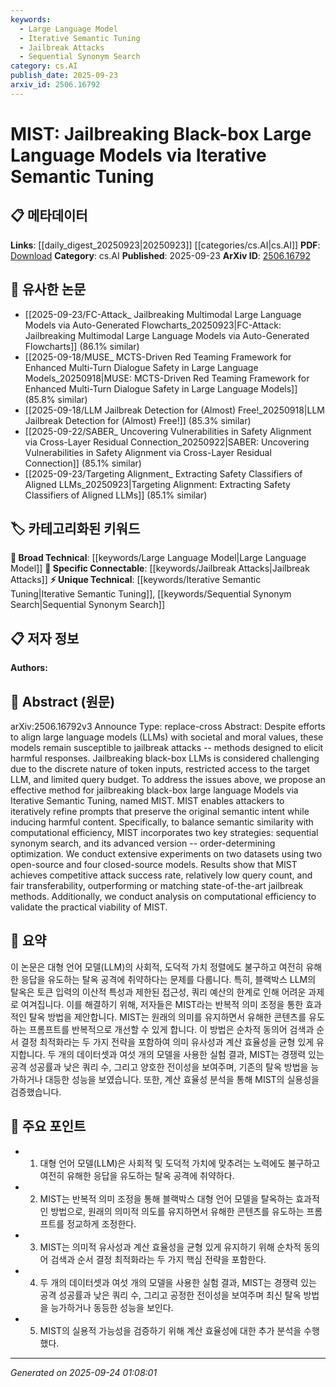 ```yaml
---
keywords:
  - Large Language Model
  - Iterative Semantic Tuning
  - Jailbreak Attacks
  - Sequential Synonym Search
category: cs.AI
publish_date: 2025-09-23
arxiv_id: 2506.16792
---
```


<!-- KEYWORD_LINKING_METADATA:
{
  "processed_timestamp": "2025-09-24T01:08:01.303780",
  "vocabulary_version": "1.0",
  "selected_keywords": [
    "Large Language Model",
    "Iterative Semantic Tuning",
    "Jailbreak Attacks",
    "Sequential Synonym Search"
  ],
  "rejected_keywords": [],
  "similarity_scores": {
    "Large Language Model": 0.85,
    "Iterative Semantic Tuning": 0.9,
    "Jailbreak Attacks": 0.88,
    "Sequential Synonym Search": 0.8
  },
  "extraction_method": "AI_prompt_based",
  "budget_applied": true,
  "candidates_json": {
    "candidates": [
      {
        "surface": "Large Language Models",
        "canonical": "Large Language Model",
        "aliases": [
          "LLMs"
        ],
        "category": "broad_technical",
        "rationale": "Connects to a broad range of discussions around language model capabilities and vulnerabilities.",
        "novelty_score": 0.3,
        "connectivity_score": 0.9,
        "specificity_score": 0.5,
        "link_intent_score": 0.85
      },
      {
        "surface": "Iterative Semantic Tuning",
        "canonical": "Iterative Semantic Tuning",
        "aliases": [
          "MIST"
        ],
        "category": "unique_technical",
        "rationale": "Introduces a novel method specific to the paper's contribution, enhancing discussions on model manipulation techniques.",
        "novelty_score": 0.85,
        "connectivity_score": 0.6,
        "specificity_score": 0.8,
        "link_intent_score": 0.9
      },
      {
        "surface": "Jailbreak Attacks",
        "canonical": "Jailbreak Attacks",
        "aliases": [
          "jailbreaking"
        ],
        "category": "specific_connectable",
        "rationale": "Highlights a critical area of research in model security and ethical AI, relevant to ongoing discussions.",
        "novelty_score": 0.7,
        "connectivity_score": 0.75,
        "specificity_score": 0.85,
        "link_intent_score": 0.88
      },
      {
        "surface": "Sequential Synonym Search",
        "canonical": "Sequential Synonym Search",
        "aliases": [],
        "category": "unique_technical",
        "rationale": "Represents a specific technique within the proposed method, useful for detailed technical discussions.",
        "novelty_score": 0.65,
        "connectivity_score": 0.55,
        "specificity_score": 0.7,
        "link_intent_score": 0.8
      }
    ],
    "ban_list_suggestions": [
      "method",
      "experiment",
      "performance"
    ]
  },
  "decisions": [
    {
      "candidate_surface": "Large Language Models",
      "resolved_canonical": "Large Language Model",
      "decision": "linked",
      "scores": {
        "novelty": 0.3,
        "connectivity": 0.9,
        "specificity": 0.5,
        "link_intent": 0.85
      }
    },
    {
      "candidate_surface": "Iterative Semantic Tuning",
      "resolved_canonical": "Iterative Semantic Tuning",
      "decision": "linked",
      "scores": {
        "novelty": 0.85,
        "connectivity": 0.6,
        "specificity": 0.8,
        "link_intent": 0.9
      }
    },
    {
      "candidate_surface": "Jailbreak Attacks",
      "resolved_canonical": "Jailbreak Attacks",
      "decision": "linked",
      "scores": {
        "novelty": 0.7,
        "connectivity": 0.75,
        "specificity": 0.85,
        "link_intent": 0.88
      }
    },
    {
      "candidate_surface": "Sequential Synonym Search",
      "resolved_canonical": "Sequential Synonym Search",
      "decision": "linked",
      "scores": {
        "novelty": 0.65,
        "connectivity": 0.55,
        "specificity": 0.7,
        "link_intent": 0.8
      }
    }
  ]
}
-->

# MIST: Jailbreaking Black-box Large Language Models via Iterative Semantic Tuning

## 📋 메타데이터

**Links**: [[daily_digest_20250923|20250923]] [[categories/cs.AI|cs.AI]]
**PDF**: [Download](https://arxiv.org/pdf/2506.16792.pdf)
**Category**: cs.AI
**Published**: 2025-09-23
**ArXiv ID**: [2506.16792](https://arxiv.org/abs/2506.16792)

## 🔗 유사한 논문
- [[2025-09-23/FC-Attack_ Jailbreaking Multimodal Large Language Models via Auto-Generated Flowcharts_20250923|FC-Attack: Jailbreaking Multimodal Large Language Models via Auto-Generated Flowcharts]] (86.1% similar)
- [[2025-09-18/MUSE_ MCTS-Driven Red Teaming Framework for Enhanced Multi-Turn Dialogue Safety in Large Language Models_20250918|MUSE: MCTS-Driven Red Teaming Framework for Enhanced Multi-Turn Dialogue Safety in Large Language Models]] (85.8% similar)
- [[2025-09-18/LLM Jailbreak Detection for (Almost) Free!_20250918|LLM Jailbreak Detection for (Almost) Free!]] (85.3% similar)
- [[2025-09-22/SABER_ Uncovering Vulnerabilities in Safety Alignment via Cross-Layer Residual Connection_20250922|SABER: Uncovering Vulnerabilities in Safety Alignment via Cross-Layer Residual Connection]] (85.1% similar)
- [[2025-09-23/Targeting Alignment_ Extracting Safety Classifiers of Aligned LLMs_20250923|Targeting Alignment: Extracting Safety Classifiers of Aligned LLMs]] (85.1% similar)

## 🏷️ 카테고리화된 키워드
**🧠 Broad Technical**: [[keywords/Large Language Model|Large Language Model]]
**🔗 Specific Connectable**: [[keywords/Jailbreak Attacks|Jailbreak Attacks]]
**⚡ Unique Technical**: [[keywords/Iterative Semantic Tuning|Iterative Semantic Tuning]], [[keywords/Sequential Synonym Search|Sequential Synonym Search]]

## 📋 저자 정보

**Authors:** 

## 📄 Abstract (원문)

arXiv:2506.16792v3 Announce Type: replace-cross 
Abstract: Despite efforts to align large language models (LLMs) with societal and moral values, these models remain susceptible to jailbreak attacks -- methods designed to elicit harmful responses. Jailbreaking black-box LLMs is considered challenging due to the discrete nature of token inputs, restricted access to the target LLM, and limited query budget. To address the issues above, we propose an effective method for jailbreaking black-box large language Models via Iterative Semantic Tuning, named MIST. MIST enables attackers to iteratively refine prompts that preserve the original semantic intent while inducing harmful content. Specifically, to balance semantic similarity with computational efficiency, MIST incorporates two key strategies: sequential synonym search, and its advanced version -- order-determining optimization. We conduct extensive experiments on two datasets using two open-source and four closed-source models. Results show that MIST achieves competitive attack success rate, relatively low query count, and fair transferability, outperforming or matching state-of-the-art jailbreak methods. Additionally, we conduct analysis on computational efficiency to validate the practical viability of MIST.

## 📝 요약

이 논문은 대형 언어 모델(LLM)의 사회적, 도덕적 가치 정렬에도 불구하고 여전히 유해한 응답을 유도하는 탈옥 공격에 취약하다는 문제를 다룹니다. 특히, 블랙박스 LLM의 탈옥은 토큰 입력의 이산적 특성과 제한된 접근성, 쿼리 예산의 한계로 인해 어려운 과제로 여겨집니다. 이를 해결하기 위해, 저자들은 MIST라는 반복적 의미 조정을 통한 효과적인 탈옥 방법을 제안합니다. MIST는 원래의 의미를 유지하면서 유해한 콘텐츠를 유도하는 프롬프트를 반복적으로 개선할 수 있게 합니다. 이 방법은 순차적 동의어 검색과 순서 결정 최적화라는 두 가지 전략을 포함하여 의미 유사성과 계산 효율성을 균형 있게 유지합니다. 두 개의 데이터셋과 여섯 개의 모델을 사용한 실험 결과, MIST는 경쟁력 있는 공격 성공률과 낮은 쿼리 수, 그리고 양호한 전이성을 보여주며, 기존의 탈옥 방법을 능가하거나 대등한 성능을 보였습니다. 또한, 계산 효율성 분석을 통해 MIST의 실용성을 검증했습니다.

## 🎯 주요 포인트

- 1. 대형 언어 모델(LLM)은 사회적 및 도덕적 가치에 맞추려는 노력에도 불구하고 여전히 유해한 응답을 유도하는 탈옥 공격에 취약하다.
- 2. MIST는 반복적 의미 조정을 통해 블랙박스 대형 언어 모델을 탈옥하는 효과적인 방법으로, 원래의 의미적 의도를 유지하면서 유해한 콘텐츠를 유도하는 프롬프트를 정교하게 조정한다.
- 3. MIST는 의미적 유사성과 계산 효율성을 균형 있게 유지하기 위해 순차적 동의어 검색과 순서 결정 최적화라는 두 가지 핵심 전략을 포함한다.
- 4. 두 개의 데이터셋과 여섯 개의 모델을 사용한 실험 결과, MIST는 경쟁력 있는 공격 성공률과 낮은 쿼리 수, 그리고 공정한 전이성을 보여주며 최신 탈옥 방법을 능가하거나 동등한 성능을 보인다.
- 5. MIST의 실용적 가능성을 검증하기 위해 계산 효율성에 대한 추가 분석을 수행했다.


---

*Generated on 2025-09-24 01:08:01*